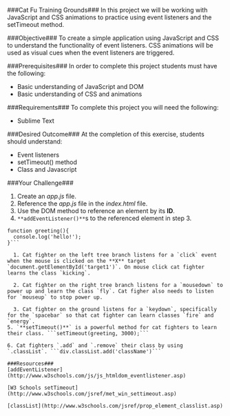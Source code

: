 ###Cat Fu Training Grounds###
In this project we will be working with JavaScript and CSS animations to practice using event listeners and the setTimeout method.

###Objective###
To create a simple application using JavaScript and CSS to understand the functionality of event listeners. CSS animations will be used as visual cues when the event listeners are triggered.

###Prerequisites###
In order to complete this project students must have the following:
* Basic understanding of JavaScript and DOM
* Basic understanding of CSS and animations

###Requirements###
To complete this project you will need the following:
* Sublime Text

###Desired Outcome###
At the completion of this exercise, students should understand:
* Event listeners
* setTimeout() method
* Class and Javascript

###Your Challenge###
1. Create an *app.js* file.
2. Reference the *app.js* file in the *index.html* file.
3. Use the DOM method to reference an element by its **ID**.
4. `**addEventListener()**`s to the referenced element in step 3.

```document.getElementById('div').addEventListener('click', greeting);
function greeting(){
  console.log('hello!');
}```

  1. Cat fighter on the left tree branch listens for a `click` event when the mouse is clicked on the **X** target `document.getElementById('target1')`. On mouse click cat fighter learns the class `kicking`.

  2. Cat fighter on the right tree branch listens for a `mousedown` to power up and learn the class `fly`. Cat figher also needs to listen for `mouseup` to stop power up.

  3. Cat fighter on the ground listens for a `keydown`, specifically for the `spacebar` so that cat fighter can learn classes `fire` and `energy`.
5. `**setTimeout()**` is a powerful method for cat fighters to learn their class. ```setTimeout(greeting, 3000);```

6. Cat fighters `.add` and `.remove` their class by using `.classList`. ```div.classList.add('className')```

###Resources###
[addEventListener](http://www.w3schools.com/js/js_htmldom_eventlistener.asp)

[W3 Schools setTimeout](http://www.w3schools.com/jsref/met_win_settimeout.asp)

[classList](http://www.w3schools.com/jsref/prop_element_classlist.asp)



